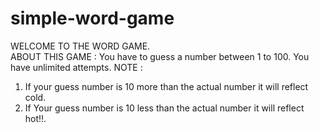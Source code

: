 # simple-word-game
WELCOME TO THE WORD GAME.<br>
ABOUT THIS GAME : You have to guess a number between 1 to 100. You have unlimited attempts. 
NOTE : 
1. If your guess number is 10 more than the actual number it will reflect cold.
2. If Your guess number is 10 less than the actual number it will reflect hot!!.